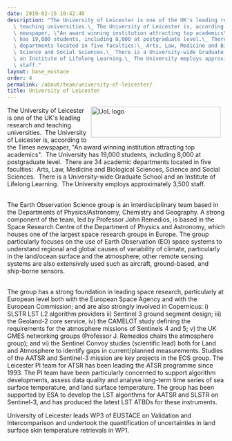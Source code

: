```yaml
---
date: 2019-02-15 10:42:40
description: "The University of Leicester is one of the UK's leading research and\
  \ teaching universities.\_ The University of Leicester is, according to the Times\
  \ newspaper, \"An award winning institution attracting top academics\".\_ The University\
  \ has 19,000 students, including 8,000 at postgraduate level.\_ There are 34 academic\
  \ departments located in five faculties:\_ Arts, Law, Medicine and Biological Sciences,\
  \ Science and Social Sciences.\_ There is a University-wide Graduate School and\
  \ an Institute of Lifelong Learning.\_ The University employs approximately 3,500\
  \ staff."
layout: base_eustace
order: 4
permalink: /about/team/university-of-leicester/
title: University of Leicester
---
```


<p><a href="http://www.le.ac.uk/" target="_blank" title="University of Leicester"><img alt="UoL logo" height="71" src="{{ site.baseurl }}/assets/media/uploads/partner_logos/uol_logo.jpg" style="float: right; margin-left: 10px; margin-right: 10px;" title="UoL logo" width="300"></a>The University of Leicester is one of the UK's leading research and teaching universities.  The University of Leicester is, according to the Times newspaper, "An award winning institution attracting top academics".  The University has 19,000 students, including 8,000 at postgraduate level.  There are 34 academic departments located in five faculties:  Arts, Law, Medicine and Biological Sciences, Science and Social Sciences.  There is a University-wide Graduate School and an Institute of Lifelong Learning.  The University employs approximately 3,500 staff.</p>
<p><br>The Earth Observation Science group is an interdisciplinary team based in the Departments of Physics/Astronomy, Chemistry and Geography. A strong component of the team, led by Professor John Remedios, is based in the Space Research Centre of the Department of Physics and Astronomy, which houses one of the largest space research groups in Europe. The group particularly focuses on the use of Earth Observation (EO) space systems to understand regional and global causes of variability of climate, particularly in the land/ocean surface and the atmosphere; other remote sensing systems are also extensively used such as aircraft, ground-based, and ship-borne sensors.  </p>
<p><br>The group has a strong foundation in leading space research, particularly at European level both with the European Space Agency and with the European Commission; and are also strongly involved in Copernicus: i) SLSTR LST L2 algorithm providers ii) Sentinel 3 ground segment design; iii) the Geoland-2 core service, iv) the CAMELOT study defining the requirements for the atmosphere missions of Sentinels 4 and 5; v) the UK GMES networking groups (Professor J. Remedios chairs the atmosphere group); and vi) the Sentinel Convoy studies (scientific lead) both for Land and Atmosphere to identify gaps in current/planned measurements. Studies of the AATSR and Sentinel-3 mission are key projects in the EOS group. The Leicester PI team for ATSR has been leading the ATSR programme since 1993. The PI team have been particularly concerned to support algorithm developments, assess data quality and analyse long-term time series of sea surface temperature, and land surface temperature. The group has been supported by ESA to develop the LST algorithms for AATSR and SLSTR on Sentinel-3, and has produced the latest LST ATBDs for these instruments.</p>
<p>University of Leicester leads WP3 of EUSTACE on Validation and Intercomparison and undertook the quantification of uncertainties in land surface skin temperature retrievals in WP1.</p>
